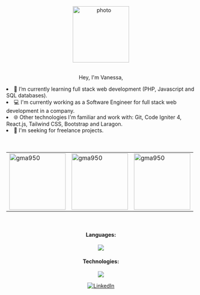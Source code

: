   <div align=center>
      <img src="https://github.com/vnsoff/vnsoff/blob/main/1686539384484%20(1).png" alt="photo" height="150">
  </div>
  <br>
  <div align=center>
  <p> Hey, I'm Vanessa, </p>
  </div>
  <div align=left>
  <li> 🚀 I’m currently learning full stack web development (PHP, Javascript and SQL databases).
  <li> 💻 I'm currently working as a Software Engineer for full stack web development in a company. </li>
  <li> 🌐 Other technologies I'm familiar and work with: Git, Code Igniter 4, React.js, Tailwind CSS, Bootstrap and Laragon. </li>
  <li> 💼 I'm seeking for freelance projects. </li>
  </div>
<br>
<br>
<table align="center">
  <td><img src="https://github-readme-stats.vercel.app/api/top-langs?username=vnsoff&show_icons=true&theme=dracula&locale=en&layout=compact" alt="gma950" height="150"/></td>
  <td><img src="https://github-readme-stats.vercel.app/api?username=vnsoff&show_icons=true&theme=dracula&locale=en" alt="gma950" height="150"/></td>
  <td><a href="https://git.io/streak-stats"><img src="https://streak-stats.demolab.com?user=vnsoff&show_icons=true&theme=dracula&locale=en&layout=compact" alt="gma950" height="150"/></a></td>
</table>
<br>
  <h4 align="center">Languages:</h4>
  <p align="center">
  <a href="https://skillicons.dev">
  <img src="https://skillicons.dev/icons?i=php,js,cs,html,css" />
  </a>
  </p>
  <h4 align="center">Technologies:</h4>
  <p align="center">
  <a href="https://skillicons.dev">
  <img src="https://skillicons.dev/icons?i=mysql,git,tailwind,react,vite" />
  </a>
  </p>
  <div align=center>
  <a href="https://www.linkedin.com/in/vnsoff/"><img src="https://img.shields.io/badge/Linkedin-0077b5?style=flat&logo=linkedin" alt="LinkedIn" /></a>
  </div>
